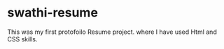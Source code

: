 # swathi-resume
This was my first protofoilo Resume project. where I have used Html and CSS skills. 
